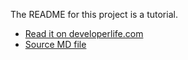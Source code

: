 The README for this project is a tutorial.

- [Read it on developerlife.com](http://developerlife.com/2021/10/19/react-hooks-redux-typescript-handbook/)
- [Source MD file](https://github.com/nazmulidris/developerlife.com/blob/main/_posts/2021-10-19-react-hooks-redux-typescript-handbook.md)
